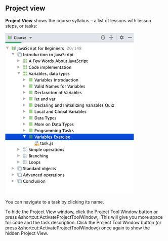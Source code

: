 ## Project view
**Project View** shows the course syllabus – a list of lessons with lesson steps, or tasks:

<img src="../../images/edu_project_view.png" width="406" height="508"/>

You can navigate to a task by clicking its name.

To hide the Project View window, click the Project Tool Window button or press &shortcut:ActivateProjectToolWindow;. This will give you more space for code and the task description. Click the Project Tool Window button (or press &shortcut:ActivateProjectToolWindow;) once again to show the hidden Project View.
